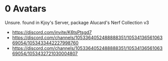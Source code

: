 # 0 Avatars

Unsure. found in Kjoy's Server, package Alucard's Nerf Collection v3

- https://discord.com/invite/K6tsPtsgd7
- https://discord.com/channels/1053364052488888351/1053413656106369054/1053433442227998760
- https://discord.com/channels/1053364052488888351/1053413656106369054/1053432721030004807